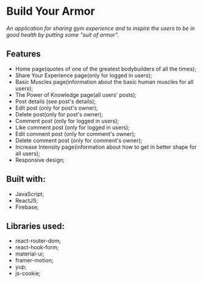 # Build Your Armor

*An application for sharing gym experience and to inspire the users to be in good health by putting some "suit of armor".*

## Features

- Home page(quotes of one of the greatest bodybuilders of all the times);
- Share Your Experience page(only for logged in users);
- Basic Muscles page(information about the basic human muscles for all users);
- The Power of Knowledge page(all users' posts);
- Post details (see post's details);
- Edit post (only for post's owner);
- Delete post(only for post's owner);
- Comment post (only for logged in users);
- Like comment post (only for logged in users);
- Edit comment post (only for comment's owner);
- Delete comment post (only for comment's owner);
- Increase Intensity page(information about how to get in better shape for all users);
- Responsive design;

## Built with:

- JavaScript;
- ReactJS;
- Firebase;

## Libraries used:

- react-router-dom;
- react-hook-form;
- material-ui;
- framer-motion;
- yup;
- js-cookie;